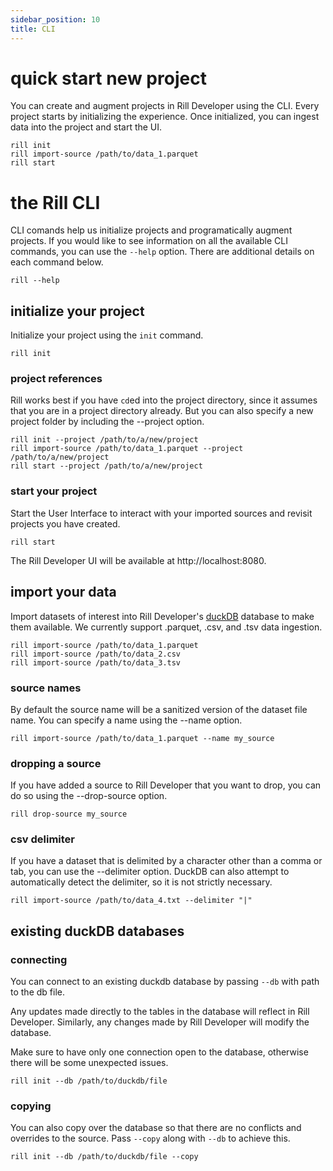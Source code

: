 ```yaml
---
sidebar_position: 10
title: CLI
---
```


# quick start new project
You can create and augment projects in Rill Developer using the CLI.  Every project starts by initializing the experience. Once initialized, you can ingest data into the project and start the UI.

```
rill init
rill import-source /path/to/data_1.parquet
rill start

```

# the Rill CLI
CLI comands help us initialize projects and programatically augment projects. If you would like to see information on all the available CLI commands, you can use the ```--help``` option.  There are additional details on each command below.

```
rill --help
```

## initialize your project
Initialize your project using the ```init``` command.  

```
rill init
```

### project references
Rill works best if you have `cd`ed into the project directory, since it assumes that you are in a project directory already. But you can also specify a new project folder by including the --project option.

```
rill init --project /path/to/a/new/project
rill import-source /path/to/data_1.parquet --project /path/to/a/new/project
rill start --project /path/to/a/new/project
```

### start your project
Start the User Interface to interact with your imported sources and revisit projects you have created.

```
rill start
```
  
The Rill Developer UI will be available at http://localhost:8080.

## import your data
Import datasets of interest into Rill Developer's [duckDB](https://duckdb.org/docs/sql/introduction) database to make them available. We currently support .parquet, .csv, and .tsv data ingestion.

```
rill import-source /path/to/data_1.parquet
rill import-source /path/to/data_2.csv
rill import-source /path/to/data_3.tsv
```

### source names
By default the source name will be a sanitized version of the dataset file name. You can specify a name using the --name option.
  
```
rill import-source /path/to/data_1.parquet --name my_source
```

### dropping a source
If you have added a source to Rill Developer that you want to drop, you can do so using the --drop-source option.

```
rill drop-source my_source
```

### csv delimiter
If you have a dataset that is delimited by a character other than a comma or tab, you can use the --delimiter option. DuckDB can also attempt to automatically detect the delimiter, so it is not strictly necessary.

```
rill import-source /path/to/data_4.txt --delimiter "|"
```

## existing duckDB databases

### connecting
You can connect to an existing duckdb database by passing ```--db``` with path to the db file.

Any updates made directly to the tables in the database will reflect in Rill Developer.  Similarly, any changes made by Rill Developer will modify the database.

Make sure to have only one connection open to the database, otherwise there will be some unexpected issues.
```
rill init --db /path/to/duckdb/file
```

### copying
You can also copy over the database so that there are no conflicts and overrides to the source. Pass ```--copy``` along with ```--db``` to achieve this.

```
rill init --db /path/to/duckdb/file --copy
```
